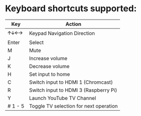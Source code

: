 # Keyboard shortcuts supported:

| Key     | Action                                 |
| ------- | -------------------------------------- |
| 🡩🡫🡨🡪    | Keypad Navigation Direction            |
| Enter   | Select                                 |
| M       | Mute                                   |
| J       | Increase volume                        |
| K       | Decrease volume                        |
| H       | Set input to home                      |
| C       | Switch input to HDMI 1 (Chromcast)     |
| R       | Switch input to HDMI 3 (Raspberry Pi)  |
| Y       | Launch YouTube TV Channel              |
| # 1 - 5 | Toggle TV selection for next operation |
